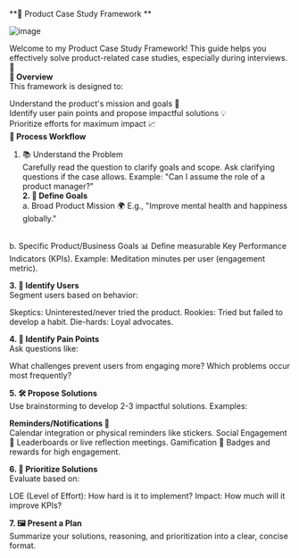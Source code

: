 **📝 Product Case Study Framework ** <br>

![image](https://github.com/user-attachments/assets/3bf0d69d-e864-4e10-8568-25b9797af2dc)

Welcome to my Product Case Study Framework! This guide helps you effectively solve product-related case studies, especially during interviews. 🚀
<br>
**🌟 Overview** <br>
This framework is designed to:<br>

Understand the product's mission and goals 🧭<br>
Identify user pain points and propose impactful solutions 💡<br>
Prioritize efforts for maximum impact 📈<br>
**🔄 Process Workflow** <br> 
1. 📚 Understand the Problem <br>
Carefully read the question to clarify goals and scope.
Ask clarifying questions if the case allows. Example: "Can I assume the role of a product manager?" <br>
**2. 🎯 Define Goals** <br>
a. Broad Product Mission 🌍
E.g., "Improve mental health and happiness globally."
<br>
b. Specific Product/Business Goals 📊
Define measurable Key Performance Indicators (KPIs).
Example: Meditation minutes per user (engagement metric).
<br>

**3. 👥 Identify Users** <br>
Segment users based on behavior:

Skeptics: Uninterested/never tried the product.
Rookies: Tried but failed to develop a habit.
Die-hards: Loyal advocates.

**4. 🧩 Identify Pain Points**<br>
Ask questions like:

What challenges prevent users from engaging more?
Which problems occur most frequently?

**5. 🛠️ Propose Solutions** <br>
Use brainstorming to develop 2-3 impactful solutions. Examples:

**Reminders/Notifications 📆** <br>
Calendar integration or physical reminders like stickers.
Social Engagement 🤝
Leaderboards or live reflection meetings.
Gamification 🏅
Badges and rewards for high engagement.


**6. 🔢 Prioritize Solutions** <br>
Evaluate based on:

LOE (Level of Effort): How hard is it to implement?
Impact: How much will it improve KPIs?


**7. 🖼️ Present a Plan** <br>
Summarize your solutions, reasoning, and prioritization into a clear, concise format.
